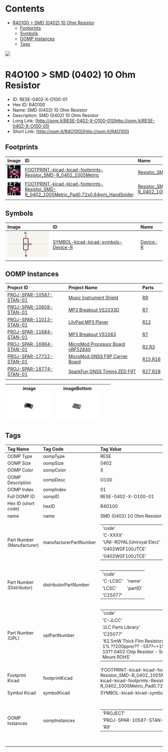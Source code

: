 



Contents
========

* [R4O100 > SMD (0402) 10 Ohm Resistor](#r4o100--smd-0402-10-ohm-resistor)
	* [Footprints](#footprints)
	* [Symbols](#symbols)
	* [OOMP Instances](#oomp-instances)
	* [Tags](#tags)
  
![][im]
# R4O100 > SMD (0402) 10 Ohm Resistor

- ID: RESE-0402-X-O100-01
- Hex ID: R4O100
- Name: SMD (0402) 10 Ohm Resistor
- Description: SMD (0402) 10 Ohm Resistor
- Long Link: [http://oom.lt/RESE-0402-X-O100-01](http://oom.lt/RESE-0402-X-O100-01)
- Short Link: [http://oom.lt/R4O100](http://oom.lt/R4O100)

## Footprints
  

|Image|ID|Name|
| :--- | :--- | :--- |
|[![](https://raw.githubusercontent.com/oomlout/oomlout_OOMP_eda_V2/main/FOOTPRINT/kicad/kicad-footprints/Resistor_SMD/R_0402_1005Metric/image_140.png)](https://github.com/oomlout/oomlout_OOMP_eda_V2/tree/main/FOOTPRINT/kicad/kicad-footprints/Resistor_SMD/R_0402_1005Metric/)|[FOOTPRINT-kicad-kicad-footprints-Resistor_SMD-R_0402_1005Metric](https://github.com/oomlout/oomlout_OOMP_eda_V2/tree/main/FOOTPRINT/kicad/kicad-footprints/Resistor_SMD/R_0402_1005Metric/)|[Resistor_SMD : R_0402_1005Metric](https://github.com/oomlout/oomlout_OOMP_eda_V2/tree/main/FOOTPRINT/kicad/kicad-footprints/Resistor_SMD/R_0402_1005Metric/)|
|[![](https://raw.githubusercontent.com/oomlout/oomlout_OOMP_eda_V2/main/FOOTPRINT/kicad/kicad-footprints/Resistor_SMD/R_0402_1005Metric_Pad0.72x0.64mm_HandSolder/image_140.png)](https://github.com/oomlout/oomlout_OOMP_eda_V2/tree/main/FOOTPRINT/kicad/kicad-footprints/Resistor_SMD/R_0402_1005Metric_Pad0.72x0.64mm_HandSolder/)|[FOOTPRINT-kicad-kicad-footprints-Resistor_SMD-R_0402_1005Metric_Pad0.72x0.64mm_HandSolder](https://github.com/oomlout/oomlout_OOMP_eda_V2/tree/main/FOOTPRINT/kicad/kicad-footprints/Resistor_SMD/R_0402_1005Metric_Pad0.72x0.64mm_HandSolder/)|[Resistor_SMD : R_0402_1005Metric_Pad0.72x0.64mm_HandSolder](https://github.com/oomlout/oomlout_OOMP_eda_V2/tree/main/FOOTPRINT/kicad/kicad-footprints/Resistor_SMD/R_0402_1005Metric_Pad0.72x0.64mm_HandSolder/)|
||||

## Symbols
  

|Image|ID|Name|
| :--- | :--- | :--- |
|[![](https://raw.githubusercontent.com/oomlout/oomlout_OOMP_eda_V2/main/SYMBOL/kicad/kicad-symbols/Device/R/image_140.png)](https://github.com/oomlout/oomlout_OOMP_eda_V2/tree/main/SYMBOL/kicad/kicad-symbols/Device/R/)|[SYMBOL-kicad-kicad-symbols-Device-R](https://github.com/oomlout/oomlout_OOMP_eda_V2/tree/main/SYMBOL/kicad/kicad-symbols/Device/R/)|[Device : R](https://github.com/oomlout/oomlout_OOMP_eda_V2/tree/main/SYMBOL/kicad/kicad-symbols/Device/R/)|
||||

## OOMP Instances
  

|Project ID|Project Name|Parts|
| :--- | :--- | :--- |
|[PROJ-SPAR-10587-STAN-01](https://github.com/oomlout/oomlout_OOMP_projects_V2/tree/main/PROJ/SPAR/10587/STAN/01/)|[Music Instrument Shield](https://github.com/oomlout/oomlout_OOMP_projects_V2/tree/main/PROJ/SPAR/10587/STAN/01/)|[R9](https://github.com/oomlout/oomlout_OOMP_projects_V2/tree/main/PROJ/SPAR/10587/STAN/01/)|
|[PROJ-SPAR-10608-STAN-01](https://github.com/oomlout/oomlout_OOMP_projects_V2/tree/main/PROJ/SPAR/10608/STAN/01/)|[MP3 Breakout VS1033D](https://github.com/oomlout/oomlout_OOMP_projects_V2/tree/main/PROJ/SPAR/10608/STAN/01/)|[R7](https://github.com/oomlout/oomlout_OOMP_projects_V2/tree/main/PROJ/SPAR/10608/STAN/01/)|
|[PROJ-SPAR-11013-STAN-01](https://github.com/oomlout/oomlout_OOMP_projects_V2/tree/main/PROJ/SPAR/11013/STAN/01/)|[LilyPad MP3 Player](https://github.com/oomlout/oomlout_OOMP_projects_V2/tree/main/PROJ/SPAR/11013/STAN/01/)|[R12](https://github.com/oomlout/oomlout_OOMP_projects_V2/tree/main/PROJ/SPAR/11013/STAN/01/)|
|[PROJ-SPAR-11684-STAN-01](https://github.com/oomlout/oomlout_OOMP_projects_V2/tree/main/PROJ/SPAR/11684/STAN/01/)|[MP3 Breakout VS1063](https://github.com/oomlout/oomlout_OOMP_projects_V2/tree/main/PROJ/SPAR/11684/STAN/01/)|[R7](https://github.com/oomlout/oomlout_OOMP_projects_V2/tree/main/PROJ/SPAR/11684/STAN/01/)|
|[PROJ-SPAR-16984-STAN-01](https://github.com/oomlout/oomlout_OOMP_projects_V2/tree/main/PROJ/SPAR/16984/STAN/01/)|[MicroMod Processor Board nRF52840](https://github.com/oomlout/oomlout_OOMP_projects_V2/tree/main/PROJ/SPAR/16984/STAN/01/)|[R2,R3](https://github.com/oomlout/oomlout_OOMP_projects_V2/tree/main/PROJ/SPAR/16984/STAN/01/)|
|[PROJ-SPAR-17722-STAN-01](https://github.com/oomlout/oomlout_OOMP_projects_V2/tree/main/PROJ/SPAR/17722/STAN/01/)|[MicroMod GNSS F9P Carrier Board](https://github.com/oomlout/oomlout_OOMP_projects_V2/tree/main/PROJ/SPAR/17722/STAN/01/)|[R15,R16](https://github.com/oomlout/oomlout_OOMP_projects_V2/tree/main/PROJ/SPAR/17722/STAN/01/)|
|[PROJ-SPAR-18774-STAN-01](https://github.com/oomlout/oomlout_OOMP_projects_V2/tree/main/PROJ/SPAR/18774/STAN/01/)|[SparkFun GNSS Timing ZED F9T](https://github.com/oomlout/oomlout_OOMP_projects_V2/tree/main/PROJ/SPAR/18774/STAN/01/)|[R27,R28](https://github.com/oomlout/oomlout_OOMP_projects_V2/tree/main/PROJ/SPAR/18774/STAN/01/)|
||||
  

|image<br>[![](https://raw.githubusercontent.com/oomlout/oomlout_OOMP_parts_V2/main/RESE/0402/X/O100/01/image_140.jpg)](https://github.com/oomlout/oomlout_OOMP_parts_V2/tree/main/RESE/0402/X/O100/01/image.jpg)|imageBottom<br>[![](https://raw.githubusercontent.com/oomlout/oomlout_OOMP_parts_V2/main/RESE/0402/X/O100/01/image_BOTTOM_140.jpg)](https://github.com/oomlout/oomlout_OOMP_parts_V2/tree/main/RESE/0402/X/O100/01/image_BOTTOM.jpg)|||
| :---: | :---: | :---: | :---: |

## Tags
  

|Tag Name|Tag Code|Tag Value|
| :--- | :--- | :--- |
|OOMP Type|oompType|RESE|
|OOMP Size|oompSize|0402|
|OOMP Color|oompColor|X|
|OOMP Description|oompDesc|O100|
|OOMP Index|oompIndex|01|
|Full OOMP ID|oompID|RESE-0402-X-O100-01|
|Hex ID (short code)|hexID|R4O100|
|name|name|SMD (0402) 10 Ohm Resistor|
|Part Number (Manufacturer)|manufacturerPartNumber|<table><tr><td>'code'</td></tr><tr><td> 'C-XXXX'</td><td> 'name'</td></tr><tr><td> 'UNI-ROYAL(Uniroyal Elec)'</td><td> 'partID'</td></tr><tr><td> '0402WGF100JTCE'</td><td> 'partName'</td></tr><tr><td> '0402WGF100JTCE'</td></tr></table>|
|Part Number (Distributor)|distributorPartNumber|<table><tr><td>'code'</td></tr><tr><td> 'C-LCSC'</td><td> 'name'</td></tr><tr><td> 'LCSC'</td><td> 'partID'</td></tr><tr><td> 'C25077'</td></tr></table>|
|Part Number (OPL)|oplPartNumber|<table><tr><td>'code'</td></tr><tr><td> 'C-JLCC'</td><td> 'name'</td></tr><tr><td> 'JLC Parts Library'</td><td> 'partID'</td></tr><tr><td> 'C25077'</td><td> 'partName'</td></tr><tr><td> '62.5mW Thick Film Resistors 50V ??1% ??200ppm/?? -55??~+155?? 10?? 0402  Chip Resistor - Surface Mount ROHS'</td></tr></table>|
|Footprint Kicad|footprintKicad|'FOOTPRINT-kicad-kicad-footprints-Resistor_SMD-R_0402_1005Metric', 'FOOTPRINT-kicad-kicad-footprints-Resistor_SMD-R_0402_1005Metric_Pad0.72x0.64mm_HandSolder'|
|Symbol Kicad|symbolKicad|SYMBOL-kicad-kicad-symbols-Device-R|
|OOMP Instances|oompInstances|<table><tr><td>'PROJECT'</td></tr><tr><td> 'PROJ-SPAR-10587-STAN-01'</td><td> 'ID'</td></tr><tr><td> 'R9'</td></tr></table></td><td> <table><tr><td>'PROJECT'</td></tr><tr><td> 'PROJ-SPAR-10608-STAN-01'</td><td> 'ID'</td></tr><tr><td> 'R7'</td></tr></table></td><td> <table><tr><td>'PROJECT'</td></tr><tr><td> 'PROJ-SPAR-11013-STAN-01'</td><td> 'ID'</td></tr><tr><td> 'R12'</td></tr></table></td><td> <table><tr><td>'PROJECT'</td></tr><tr><td> 'PROJ-SPAR-11684-STAN-01'</td><td> 'ID'</td></tr><tr><td> 'R7'</td></tr></table></td><td> <table><tr><td>'PROJECT'</td></tr><tr><td> 'PROJ-SPAR-16984-STAN-01'</td><td> 'ID'</td></tr><tr><td> 'R2'</td></tr></table></td><td> <table><tr><td>'PROJECT'</td></tr><tr><td> 'PROJ-SPAR-16984-STAN-01'</td><td> 'ID'</td></tr><tr><td> 'R3'</td></tr></table></td><td> <table><tr><td>'PROJECT'</td></tr><tr><td> 'PROJ-SPAR-17722-STAN-01'</td><td> 'ID'</td></tr><tr><td> 'R15'</td></tr></table></td><td> <table><tr><td>'PROJECT'</td></tr><tr><td> 'PROJ-SPAR-17722-STAN-01'</td><td> 'ID'</td></tr><tr><td> 'R16'</td></tr></table></td><td> <table><tr><td>'PROJECT'</td></tr><tr><td> 'PROJ-SPAR-18774-STAN-01'</td><td> 'ID'</td></tr><tr><td> 'R27'</td></tr></table></td><td> <table><tr><td>'PROJECT'</td></tr><tr><td> 'PROJ-SPAR-18774-STAN-01'</td><td> 'ID'</td></tr><tr><td> 'R28'</td></tr></table>|
||||



[im]: image_450.jpg

